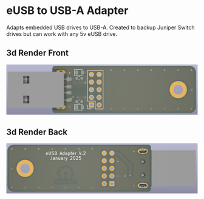 # eUSB to USB-A Adapter
Adapts embedded USB drives to USB-A. Created to backup Juniper Switch drives but can work with any 5v eUSB drive. 

## 3d Render Front
![Front](/img/front_render.png)
## 3d Render Back
![Back](/img/back_render.png)
